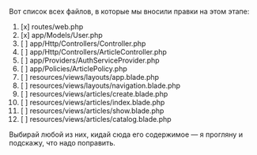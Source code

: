 Вот список всех файлов, в которые мы вносили правки на этом этапе:

1. [x] routes/web.php  
2. [x] app/Models/User.php  
3. [ ] app/Http/Controllers/Controller.php  
4. [ ] app/Http/Controllers/ArticleController.php  
5. [ ] app/Providers/AuthServiceProvider.php  
6. [ ] app/Policies/ArticlePolicy.php  
7. [ ] resources/views/layouts/app.blade.php  
8. [ ] resources/views/layouts/navigation.blade.php  
9. [ ] resources/views/articles/create.blade.php  
10. [ ] resources/views/articles/index.blade.php  
11. [ ] resources/views/articles/show.blade.php  
12. [ ] resources/views/articles/catalog.blade.php  

Выбирай любой из них, кидай сюда его содержимое — я прогляну и подскажу, что надо поправить.